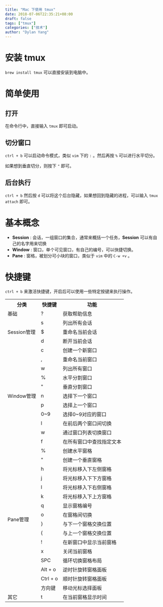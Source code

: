 ```yaml
---
title: "Mac 下使用 tmux"
date: 2018-07-06T22:35:21+08:00
draft: false
tags: ["tmux"]
categories: ["技术"]
author: "Dylan Yang"
---
```


# 安装 tmux

`brew install tmux` 可以直接安装到电脑中。

# 简单使用

## 打开

在命令行中，直接输入 `tmux` 即可启动。

## 切分窗口

`ctrl + b` 可以启动命令模式，类似 `vim` 下的 `:` 。然后再按 `%` 可以进行水平切分。

如果想到垂直切分，则按下 `"` 即可。
<!--more-->

## 后台执行

`ctrl + b` 然后按 `d` 可以将这个后台隐藏，如果想回到隐藏的进程，可以输入 `tmux attach` 即可。

# 基本概念

- **Session** : 会话，一组窗口的集合，通常来概括一个任务，**Session** 可以有自己的名字用来切换
- **Window** : 窗口，单个可见窗口，有自己的编号，可以快捷切换。
- **Pane** : 窗格，被划分可小块的窗口，类似于 `vim` 中的 `C-w +v` 。


# 快捷键

`ctrl + b` 来激活快捷键，开启后可以使用一些特定按键来执行操作。

<table>
    <tr>
        <th>分类</th>
        <th>快捷键</th>
        <th>功能</th>
    </tr>
    <tr>
        <td>基础</td>
        <td>?</td>
        <td>获取帮助信息</td>
    </tr>
    <tr>
        <td rowspan="3">Session管理</td>
        <td>s</td>
        <td>列出所有会话</td>
        <tr>
            <td>$</td>
            <td>重命名当前会话</td>
        </tr>
        <tr>
            <td>d</td>
            <td>断开当前会话</td>
        </tr>
    </tr>
    <tr>
        <td rowspan="11">Window管理</td>
        <td>c</td>
        <td>创建一个新窗口</td>
        <tr>
            <td>,</td>
            <td>重命名当前窗口</td>
        </tr>
        <tr>
            <td>w</td>
            <td>列出所有窗口</td>
        </tr>
        <tr>
            <td>%</td>
            <td>水平分割窗口</td>
        </tr>
        <tr>
            <td>"</td>
            <td>垂直分割窗口</td>
        </tr>
        <tr>
            <td>n</td>
            <td>选择下一个窗口</td>
        </tr>
        <tr>
            <td>p</td>
            <td>选择上一个窗口</td>
        </tr>
        <tr>
            <td>0~9</td>
            <td>选择0~9对应的窗口</td>
        </tr>
        <tr>
            <td>l</td>
            <td>在前后两个窗口间切换</td>
        </tr>
        <tr>
            <td>w</td>
            <td>通过窗口列表切换窗口</td>
        </tr>
        <tr>
            <td>f</td>
            <td>在所有窗口中查找指定文本</td>
        </tr>
    </tr>
    <tr>
        <td rowspan="16">Pane管理</td>
        <td>%</td>
        <td>创建水平窗格</td>
        <tr>
            <td>"</td>
            <td>创建一个垂直窗格</td>
        </tr>
        <tr>
            <td>h</td>
            <td>将光标移入下左侧窗格</td>
        </tr>
        <tr>
            <td>j</td>
            <td>将光标移入下下方窗格</td>
        </tr>
        <tr>
            <td>l</td>
            <td>将光标移入下右侧窗格</td>
        </tr>
        <tr>
            <td>k</td>
            <td>将光标移入下上方窗格</td>
        </tr>
        <tr>
            <td>q</td>
            <td>显示窗格编号</td>
        </tr>
        <tr>
            <td>o</td>
            <td>在窗格间切换</td>
        </tr>
        <tr>
            <td>}</td>
            <td>与下一个窗格交换位置</td>
        </tr>
        <tr>
            <td>{</td>
            <td>与上一个窗格交换位置</td>
        </tr>
        <tr>
            <td>!</td>
            <td>在新窗口中显示当前窗格</td>
        </tr>
        <tr>
            <td>x</td>
            <td>关闭当前窗格</td>
        </tr>
        <tr>
            <td>SPC</td>
            <td>循环切换窗格布局</td>
        </tr>
        <tr>
            <td>Alt + o</td>
            <td>逆时针旋转窗格面板</td>
        </tr>
        <tr>
            <td>Ctrl + o</td>
            <td>顺时针旋转窗格面板</td>
        </tr>
        <tr>
            <td>方向键</td>
            <td>移动光标选择面板</td>
        </tr>
    </tr>
    <tr>
        <td>其它</td>
        <td>t</td>
        <td>在当前窗格显示时间</td>
    </tr>
</table>
